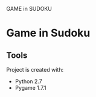 GAME in SUDOKU 
# Game in Sudoku

## **Tools**
Project is created with:
* Python 2.7
* Pygame 1.7.1
